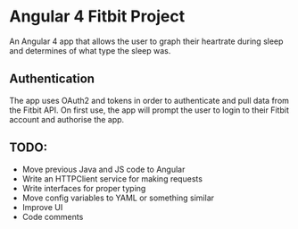 # Angular 4 Fitbit Project

An Angular 4 app that allows the user to graph their heartrate during sleep and determines of what type the sleep was.

## Authentication

The app uses OAuth2 and tokens in order to authenticate and pull data from the Fitbit API. On first use, the app will prompt the user to login to their Fitbit account and authorise the app.

## TODO:

- Move previous Java and JS code to Angular
- Write an HTTPClient service for making requests
- Write interfaces for proper typing
- Move config variables to YAML or something similar
- Improve UI
- Code comments
